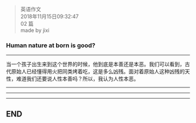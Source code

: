 > 英语作文  
> 2018年11月15日09:32:47         
> 02 篇  
>made by jixi

### Human nature at born is good?


----------

当一个孩子出生来到这个世界的时候，他到底是本善还是本恶。我们可以看到，古代原始人已经懂得用火把同类烤着吃，这是多么凶残。面对着原始人这种凶残的天性，难道我们还要说人性本善吗？所以，我认为人性本恶。



----------



----------


----------
## END

